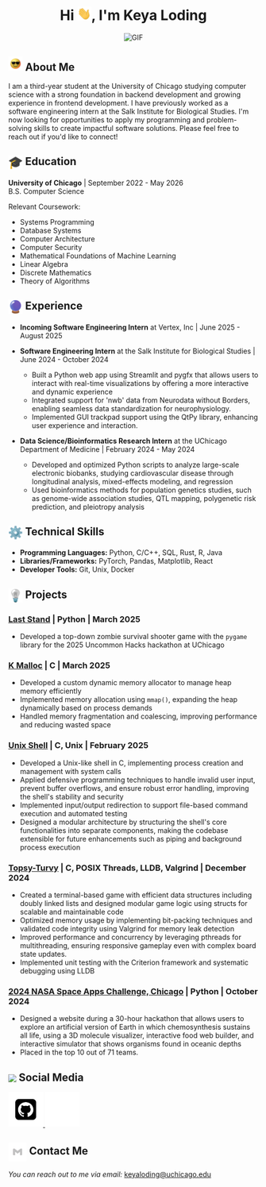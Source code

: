 <h1 align="center">Hi
  <img src="https://github.com/keyaloding/keyaloding/blob/main/icons/Hi.gif" width="28px"/>, I'm Keya Loding
</h1>

<p align="center">
 <img alt="GIF" src="https://media.giphy.com/media/cFdHXXm5GhJsc/giphy.gif?cid=ecf05e47gk1528878r4j8py2luujr4sswa3ejtsw7cf7w94a&ep=v1_gifs_search&rid=giphy.gif&ct=g"/>
</p>

<h2>
  <img alt="GIF" src="https://github.com/keyaloding/keyaloding/blob/main/icons/about.gif" width="29"/> About Me
</h2>

I am a third-year student at the University of Chicago studying computer science
with a strong foundation in backend development and growing experience in
frontend development. I have previously worked as a software engineering intern
at the Salk Institute for Biological Studies. I'm now looking for opportunities
to apply my programming and problem-solving skills to create impactful software
solutions. Please feel free to reach out if you'd like to connect!

<h2><img align="center" src="https://github.com/keyaloding/keyaloding/blob/main/icons/academics.gif" width="29"/> Education</h2>

**University of Chicago** | September 2022 - May 2026  
B.S. Computer Science
<p>Relevant Coursework:</p>

- Systems Programming
- Database Systems
- Computer Architecture
- Computer Security
- Mathematical Foundations of Machine Learning
- Linear Algebra
- Discrete Mathematics
- Theory of Algorithms

<h2><img align="center" src="https://github.com/keyaloding/keyaloding/blob/main/icons/experience.gif" width="29"/> Experience</h2>

- **Incoming Software Engineering Intern** at Vertex, Inc | June 2025 - August 2025

- **Software Engineering Intern** at the Salk Institute for Biological Studies
  | June 2024 - October 2024
  - Built a Python web app using Streamlit and pygfx that allows users to
    interact with real-time visualizations by offering a more interactive
    and dynamic experience
  - Integrated support for 'nwb' data from Neurodata without Borders,
    enabling seamless data standardization for neurophysiology.
  - Implemented GUI trackpad support using the QtPy library,
    enhancing user experience and interaction.

- **Data Science/Bioinformatics Research Intern** at the UChicago
  Department of Medicine | February 2024 - May 2024
  - Developed and optimized Python scripts to analyze large-scale electronic
    biobanks, studying cardiovascular disease through longitudinal analysis,
    mixed-effects modeling, and regression
  - Used bioinformatics methods for population genetics studies, such as
    genome-wide association studies, QTL mapping, polygenetic risk prediction,
    and pleiotropy analysis

<h2> <img align="center" src="https://github.com/keyaloding/keyaloding/blob/main/icons/techstack.gif"  width="29"/> Technical Skills</h2>

- **Programming Languages:** Python, C/C++, SQL, Rust, R, Java
- **Libraries/Frameworks:** PyTorch, Pandas, Matplotlib, React
- **Developer Tools:** Git, Unix, Docker

<h2> <img align="center" src="https://github.com/keyaloding/keyaloding/blob/main/icons/projects.gif"  width="29"/> Projects</h2>

### [Last Stand](https://github.com/mutrera-2004/UH2025) | Python | March 2025

- Developed a top-down zombie survival shooter game with the `pygame` library
  for the 2025 Uncommon Hacks hackathon at UChicago

### [K Malloc](https://github.com/keyaloding/kmalloc) | C | March 2025

- Developed a custom dynamic memory allocator to manage heap memory efficiently
- Implemented memory allocation using `mmap()`, expanding the heap dynamically
  based on process demands
- Handled memory fragmentation and coalescing, improving performance and
  reducing wasted space

### [Unix Shell](https://github.com/keyaloding/shell) | C, Unix | February 2025

- Developed a Unix-like shell in C, implementing process creation and management
  with system calls
- Applied defensive programming techniques to handle invalid user input, prevent
  buffer overflows, and ensure robust error handling, improving the shell's
  stability and security
- Implemented input/output redirection to support file-based command execution
  and automated testing
- Designed a modular architecture by structuring the shell's core
  functionalities into separate components, making the codebase extensible for
  future enhancements such as piping and background process execution

### [Topsy-Turvy](https://github.com/keyaloding/topsy-turvy) | C, POSIX Threads, LLDB, Valgrind | December 2024

- Created a terminal-based game with efficient data structures including doubly
  linked lists and designed modular game logic using structs for scalable and
  maintainable code
- Optimized memory usage by implementing bit-packing techniques and validated
  code integrity using Valgrind for memory leak detection
- Improved performance and concurrency by leveraging pthreads for
  multithreading, ensuring responsive gameplay even with complex board state
  updates.
- Implemented unit testing with the Criterion framework and systematic
  debugging using LLDB

### [2024 NASA Space Apps Challenge, Chicago](https://github.com/keyaloding/nasa-space-apps) | Python | October 2024

- Designed a website during a 30-hour hackathon that allows users to explore an
  artificial version of Earth in which chemosynthesis sustains all life, using a
  3D molecule visualizer, interactive food web builder, and interactive
  simulator that shows organisms found in oceanic depths
- Placed in the top 10 out of 71 teams.

<h2> <img align ='center' src='https://i.giphy.com/media/v1.Y2lkPTc5MGI3NjExaGtqdDdwN2oyNWJ4czlncHBkamJxaHcxYmVmcXY3a3I3MjRmYjBrbCZlcD12MV9pbnRlcm5hbF9naWZfYnlfaWQmY3Q9ZQ/kmUvauX8TMWg0OsqKW/giphy.gif' width ='37' /> Social Media</h2>

<p>
  <a href="https://github.com/keyaloding">
    <img src="https://github.com/keyaloding/keyaloding/blob/main/icons/Github.gif" width="70"/>
  </a>
  <a href="https://linkedin.com/in/keyaloding">
    <img src="https://github.com/keyaloding/keyaloding/blob/main/icons/Linkedin.gif" width="70"/>
  </a>
</p>

## <img align="center" src="https://github.com/keyaloding/keyaloding/blob/main/icons/Contact.gif"  width="37"/> Contact Me

<i>You can reach out to me via email: </i>[keyaloding@uchicago.edu](mailto:keyaloding@uchicago.edu)
